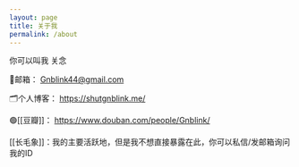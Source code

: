 ```yaml
---
layout: page
title: 关于我
permalink: /about
---
```


你可以叫我 关念

📧邮箱： Gnblink44@gmail.com

🗂个人博客： https://shutgnblink.me/

🟢[[豆瓣]]： https://www.douban.com/people/Gnblink/

[[长毛象]]：我的主要活跃地，但是我不想直接暴露在此，你可以私信/发邮箱询问我的ID
